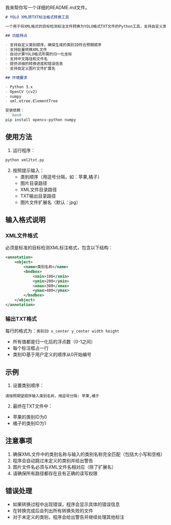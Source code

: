 我来帮你写一个详细的README.md文件。

```markdown
# YOLO XML转TXT标注格式转换工具

一个用于将XML格式的目标检测标注文件转换为YOLO格式TXT文件的Python工具，支持自定义类别顺序。

## 功能特点

- 支持自定义类别顺序，确保生成的类别ID符合预期顺序
- 支持批量转换XML文件
- 自动计算YOLO格式所需的归一化坐标
- 支持中文路径和文件名
- 提供详细的转换进度和错误信息
- 支持自定义图片文件扩展名

## 环境要求

- Python 3.x
- OpenCV (cv2)
- numpy
- xml.etree.ElementTree

安装依赖：
```bash
pip install opencv-python numpy
```

## 使用方法

1. 运行程序：
```bash
python xml2txt.py
```

2. 按照提示输入：
   - 类别顺序（用逗号分隔，如：苹果,橘子）
   - 图片目录路径
   - XML文件目录路径
   - TXT输出目录路径
   - 图片文件扩展名（默认：jpg）

## 输入格式说明

### XML文件格式
必须是标准的目标检测XML标注格式，包含以下结构：
```xml
<annotation>
    <object>
        <name>类别名称</name>
        <bndbox>
            <xmin>100</xmin>
            <ymin>200</ymin>
            <xmax>300</xmax>
            <ymax>400</ymax>
        </bndbox>
    </object>
</annotation>
```

### 输出TXT格式
每行的格式为：`类别ID x_center y_center width height`
- 所有值都是归一化后的浮点数（0-1之间）
- 每个标注框占一行
- 类别ID基于用户定义的顺序从0开始编号

## 示例

1. 设置类别顺序：
```
请按照期望顺序输入类别名称，用逗号分隔: 苹果,橘子
```

2. 最终在TXT文件中：
- 苹果的类别ID为0
- 橘子的类别ID为1

## 注意事项

1. 确保XML文件中的类别名称与输入的类别名称完全匹配（包括大小写和空格）
2. 程序会自动跳过未定义的类别并给出警告
3. 图片文件名必须与XML文件名相对应（除了扩展名）
4. 请确保所有路径都存在且有正确的读写权限

## 错误处理

- 如果转换过程中出现错误，程序会显示具体的错误信息
- 在转换完成后会列出所有转换失败的文件
- 对于未定义的类别，程序会给出警告并继续处理其他标注

